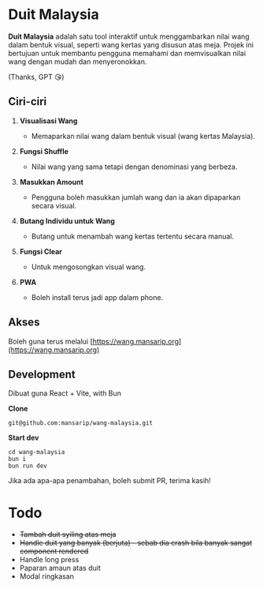 # Duit Malaysia

**Duit Malaysia** adalah satu tool interaktif untuk menggambarkan nilai wang dalam bentuk visual, seperti wang kertas yang disusun atas meja. Projek ini bertujuan untuk membantu pengguna memahami dan memvisualkan nilai wang dengan mudah dan menyeronokkan.

(Thanks, GPT 😘)

## Ciri-ciri

1. **Visualisasi Wang**

   - Memaparkan nilai wang dalam bentuk visual (wang kertas Malaysia).

1. **Fungsi Shuffle**

   - Nilai wang yang sama tetapi dengan denominasi yang berbeza.

1. **Masukkan Amount**

   - Pengguna boleh masukkan jumlah wang dan ia akan dipaparkan secara visual.

1. **Butang Individu untuk Wang**

   - Butang untuk menambah wang kertas tertentu secara manual.

1. **Fungsi Clear**

   - Untuk mengosongkan visual wang.

1. **PWA**

   - Boleh install terus jadi app dalam phone.

## Akses

Boleh guna terus melalui [https://wang.mansarip.org](https://wang.mansarip.org)

## Development

Dibuat guna React + Vite, with Bun

**Clone**
```
git@github.com:mansarip/wang-malaysia.git
```

**Start dev**
```
cd wang-malaysia
bun i
bun run dev
```

Jika ada apa-apa penambahan, boleh submit PR, terima kasih!

# Todo

- ~~Tambah duit syiling atas meja~~
- ~~Handle duit yang banyak (berjuta) - sebab dia crash bila banyak sangat component rendered~~
- Handle long press
- Paparan amaun atas duit
- Modal ringkasan
